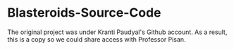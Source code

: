 # Blasteroids-Source-Code

The original project was under Kranti Paudyal's Github account. As a result, this is a copy so we could share access with Professor Pisan.

